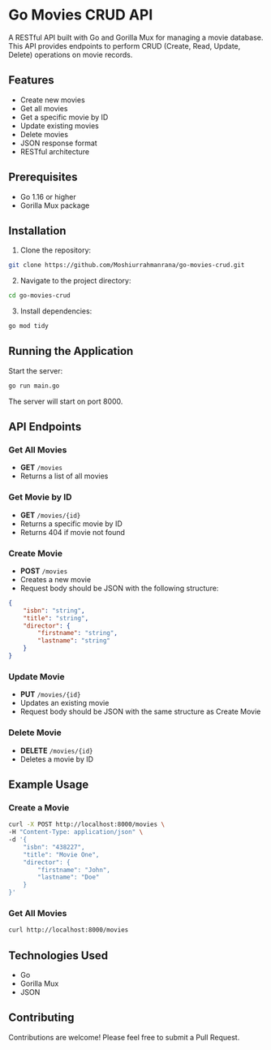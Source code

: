 # Go Movies CRUD API

A RESTful API built with Go and Gorilla Mux for managing a movie database. This API provides endpoints to perform CRUD (Create, Read, Update, Delete) operations on movie records.

## Features

- Create new movies
- Get all movies
- Get a specific movie by ID
- Update existing movies
- Delete movies
- JSON response format
- RESTful architecture

## Prerequisites

- Go 1.16 or higher
- Gorilla Mux package

## Installation

1. Clone the repository:
```bash
git clone https://github.com/Moshiurrahmanrana/go-movies-crud.git
```

2. Navigate to the project directory:
```bash
cd go-movies-crud
```

3. Install dependencies:
```bash
go mod tidy
```

## Running the Application

Start the server:
```bash
go run main.go
```

The server will start on port 8000.

## API Endpoints

### Get All Movies
- **GET** `/movies`
- Returns a list of all movies

### Get Movie by ID
- **GET** `/movies/{id}`
- Returns a specific movie by ID
- Returns 404 if movie not found

### Create Movie
- **POST** `/movies`
- Creates a new movie
- Request body should be JSON with the following structure:
```json
{
    "isbn": "string",
    "title": "string",
    "director": {
        "firstname": "string",
        "lastname": "string"
    }
}
```

### Update Movie
- **PUT** `/movies/{id}`
- Updates an existing movie
- Request body should be JSON with the same structure as Create Movie

### Delete Movie
- **DELETE** `/movies/{id}`
- Deletes a movie by ID

## Example Usage

### Create a Movie
```bash
curl -X POST http://localhost:8000/movies \
-H "Content-Type: application/json" \
-d '{
    "isbn": "438227",
    "title": "Movie One",
    "director": {
        "firstname": "John",
        "lastname": "Doe"
    }
}'
```

### Get All Movies
```bash
curl http://localhost:8000/movies
```

## Technologies Used

- Go
- Gorilla Mux
- JSON

## Contributing

Contributions are welcome! Please feel free to submit a Pull Request.
